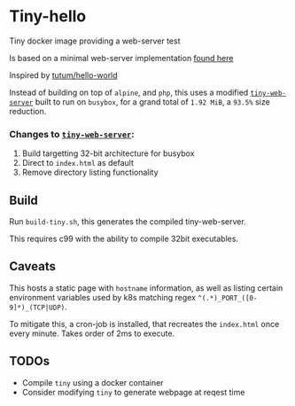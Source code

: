 # Tiny-hello

Tiny docker image providing a web-server test

Is based on a minimal web-server implementation [found here](https://github.com/shenfeng/tiny-web-server)

Inspired by [tutum/hello-world](https://hub.docker.com/r/tutum/hello-world/)

Instead of building on top of `alpine`, and `php`, this uses a modified [`tiny-web-server`](https://github.com/shenfeng/tiny-web-server) built to run on `busybox`, for a grand total of `1.92 MiB`, a `93.5%` size reduction.

### Changes to [`tiny-web-server`](https://github.com/shenfeng/tiny-web-server):

1. Build targetting 32-bit architecture for busybox
2. Direct to `index.html` as default
3. Remove directory listing functionality

## Build

Run `build-tiny.sh`, this generates the compiled tiny-web-server.

This requires c99 with the ability to compile 32bit executables.

## Caveats

This hosts a static page with `hostname` information, as well as listing certain environment variables used by k8s matching regex `^(.*)_PORT_([0-9]*)_(TCP|UDP)`.

To mitigate this, a cron-job is installed, that recreates the `index.html` once every minute. Takes order of 2ms to execute.

## TODOs

 - Compile `tiny` using a docker container
 - Consider modifying `tiny` to generate webpage at reqest time

